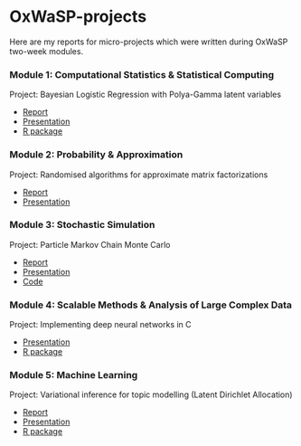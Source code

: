 # OxWaSP-projects

Here are my reports for micro-projects which were written during OxWaSP two-week modules. 

### Module 1: Computational Statistics & Statistical Computing

Project: Bayesian Logistic Regression with Polya-Gamma latent variables

* [Report](module1_report.pdf)
* [Presentation](module1_presentation.pdf)
* [R package](https://github.com/kasparmartens/PolyaGamma)

### Module 2: Probability & Approximation

Project: Randomised algorithms for approximate matrix factorizations

* [Report](module2_report.pdf)
* [Presentation](module2_presentation.pdf)

### Module 3: Stochastic Simulation

Project: Particle Markov Chain Monte Carlo

* [Report](module3_report.pdf)
* [Presentation](module3_presentation.pdf)
* [Code](https://github.com/EllaKaye/PMCMC)

### Module 4: Scalable Methods & Analysis of Large Complex Data

Project: Implementing deep neural networks in C

* [Presentation](module4_presentation.pdf)
* [R package](https://github.com/mmider/OxWaSPneuralnets)


### Module 5: Machine Learning

Project: Variational inference for topic modelling (Latent Dirichlet Allocation)

* [Report](module5_report.pdf)
* [Presentation](module5_presentation.pdf)
* [R package](https://github.com/kasparmartens/oxwaspLDA)
